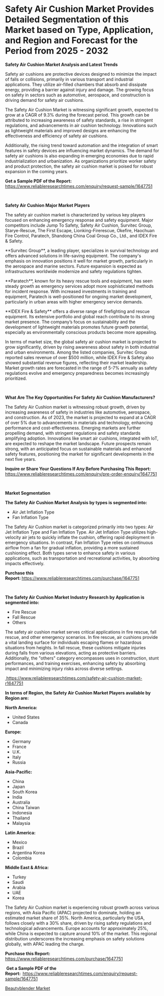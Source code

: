 <p><h1>Safety Air Cushion Market Provides Detailed Segmentation of this Market based on Type, Application, and Region and Forecast for the Period from 2025 - 2032</h1></p><p><strong>Safety Air Cushion Market Analysis and Latest Trends</strong></p>
<p><p>Safety air cushions are protective devices designed to minimize the impact of falls or collisions, primarily in various transport and industrial applications. They utilize air-filled chambers that absorb and dissipate energy, providing a barrier against injury and damage. The growing focus on safety in sectors such as automotive, aerospace, and construction is driving demand for safety air cushions.</p><p>The Safety Air Cushion Market is witnessing significant growth, expected to grow at a CAGR of 9.3% during the forecast period. This growth can be attributed to increasing awareness of safety standards, a rise in stringent regulations, and advancements in air cushion technology. Innovations such as lightweight materials and improved designs are enhancing the effectiveness and efficiency of safety air cushions.</p><p>Additionally, the rising trend toward automation and the integration of smart features in safety devices are influencing market dynamics. The demand for safety air cushions is also expanding in emerging economies due to rapid industrialization and urbanization. As organizations prioritize worker safety and product protection, the safety air cushion market is poised for robust expansion in the coming years.</p></p>
<p><strong>Get a Sample PDF of the Report:&nbsp;</strong> <a href="https://www.reliableresearchtimes.com/enquiry/request-sample/1647751?utm_campaign=2381&utm_medium=2&utm_source=Github&utm_content=ia&utm_term=08022025&utm_id=safety-air-cushion">https://www.reliableresearchtimes.com/enquiry/request-sample/1647751</a></p>
<p>&nbsp;</p>
<p><strong>Safety Air Cushion Major Market Players</strong></p>
<p><p>The safety air cushion market is characterized by various key players focused on enhancing emergency response and safety equipment. Major competitors include Jump To Safety, Safety Air Cushion, Survitec Group, Starye-Rescue, The First Escape, Lionking-Firerescue, Okefire, Haochuan Fire Control, Paratech, Shandong China Coal Group Co., Ltd., and IDEX Fire & Safety.</p><p>**Survitec Group**, a leading player, specializes in survival technology and offers advanced solutions in life-saving equipment. The company's emphasis on innovation positions it well for market growth, particularly in the aerospace and marine sectors. Future expansion is expected as infrastructures worldwide modernize and safety regulations tighten.</p><p>**Paratech**, known for its heavy rescue tools and equipment, has seen steady growth as emergency services adopt more sophisticated methods for incident response. With increased investments in training and equipment, Paratech is well-positioned for ongoing market development, particularly in urban areas with higher emergency service demands.</p><p>**IDEX Fire & Safety** offers a diverse range of firefighting and rescue equipment. Its extensive portfolio and global reach contribute to its strong market presence. The company’s focus on sustainability and the development of lightweight materials promotes future growth potential, especially as environmentally conscious products become more appealing.</p><p>In terms of market size, the global safety air cushion market is projected to grow significantly, driven by rising awareness about safety in both industrial and urban environments. Among the listed companies, Survitec Group reported sales revenue of over $500 million, while IDEX Fire & Safety also showed substantial revenue figures, reflecting their market leadership. Market growth rates are forecasted in the range of 5-7% annually as safety regulations evolve and emergency preparedness becomes increasingly prioritized.</p></p>
<p>&nbsp;</p>
<p><strong>What Are The Key Opportunities For Safety Air Cushion Manufacturers?</strong></p>
<p><p>The Safety Air Cushion market is witnessing robust growth, driven by increasing awareness of safety in industries like automotive, aerospace, and construction. As of 2023, the market is projected to expand at a CAGR of over 5% due to advancements in materials and technology, enhancing performance and cost-effectiveness. Emerging markets are further propelling demand, with stringent regulations and safety standards amplifying adoption. Innovations like smart air cushions, integrated with IoT, are expected to reshape the market landscape. Future prospects remain strong, with an anticipated focus on sustainable materials and enhanced safety features, positioning the market for significant developments in the next five years.</p></p>
<p><strong>Inquire or Share Your Questions If Any Before Purchasing This Report:</strong> <a href="https://www.reliableresearchtimes.com/enquiry/pre-order-enquiry/1647751?utm_campaign=2381&utm_medium=2&utm_source=Github&utm_content=ia&utm_term=08022025&utm_id=safety-air-cushion">https://www.reliableresearchtimes.com/enquiry/pre-order-enquiry/1647751</a></p>
<p>&nbsp;</p>
<p><strong>Market Segmentation</strong></p>
<p><strong>The Safety Air Cushion Market Analysis by types is segmented into:</strong></p>
<p><ul><li>Air Jet Inflation Type</li><li>Fan Inflation Type</li></ul></p>
<p><p>The Safety Air Cushion market is categorized primarily into two types: Air Jet Inflation Type and Fan Inflation Type. Air Jet Inflation Type utilizes high-velocity air jets to quickly inflate the cushion, offering rapid deployment in emergency situations. In contrast, Fan Inflation Type relies on continuous airflow from a fan for gradual inflation, providing a more sustained cushioning effect. Both types serve to enhance safety in various applications, such as transportation and recreational activities, by absorbing impacts effectively.</p></p>
<p><strong>Purchase this Report:&nbsp;</strong><a href="https://www.reliableresearchtimes.com/purchase/1647751?utm_campaign=2381&utm_medium=2&utm_source=Github&utm_content=ia&utm_term=08022025&utm_id=safety-air-cushion">https://www.reliableresearchtimes.com/purchase/1647751</a></p>
<p>&nbsp;</p>
<p><strong>The Safety Air Cushion Market Industry Research by Application is segmented into:</strong></p>
<p><ul><li>Fire Rescue</li><li>Fall Rescue</li><li>Others</li></ul></p>
<p><p>The safety air cushion market serves critical applications in fire rescue, fall rescue, and other emergency scenarios. In fire rescue, air cushions provide a vital landing surface for individuals escaping flames or hazardous situations from heights. In fall rescue, these cushions mitigate injuries during falls from various elevations, acting as protective barriers. Additionally, the "others" category encompasses uses in construction, stunt performances, and training exercises, enhancing safety by absorbing impact and minimizing injury risks across diverse settings.</p></p>
<p><a href="https://www.reliableresearchtimes.com/safety-air-cushion-market-r1647751?utm_campaign=2381&utm_medium=2&utm_source=Github&utm_content=ia&utm_term=08022025&utm_id=safety-air-cushion">&nbsp;https://www.reliableresearchtimes.com/safety-air-cushion-market-r1647751</a></p>
<p><strong>In terms of Region, the Safety Air Cushion Market Players available by Region are:</strong></p>
<p>
    <p> <strong> North America: </strong>
        <ul>
            <li>United States</li>
            <li>Canada</li>
        </ul>
        </p> 
    <p> <strong> Europe: </strong>
        <ul>
            <li>Germany</li>
            <li>France</li>
            <li>U.K.</li>
            <li>Italy</li>
            <li>Russia</li>
        </ul>
        </p> 
    <p> <strong> Asia-Pacific: </strong>
        <ul>
            <li>China</li>
            <li>Japan</li>
            <li>South Korea</li>
            <li>India</li>
            <li>Australia</li>
            <li>China Taiwan</li>
            <li>Indonesia</li>
            <li>Thailand</li>
            <li>Malaysia</li>
        </ul>
        </p> 
    <p> <strong> Latin America: </strong>
        <ul>
            <li>Mexico</li>
            <li>Brazil</li>
            <li>Argentina Korea</li>
            <li>Colombia</li>
        </ul>
        </p> 
    <p> <strong> Middle East & Africa: </strong>
        <ul>
            <li>Turkey</li>
            <li>Saudi</li>
            <li>Arabia</li>
            <li>UAE</li>
            <li>Korea</li>
        </ul>
    </p>
    </p>
<p><p>The Safety Air Cushion market is experiencing robust growth across various regions, with Asia Pacific (APAC) projected to dominate, holding an estimated market share of 35%. North America, particularly the USA, follows closely with a 30% share, driven by rising safety regulations and technological advancements. Europe accounts for approximately 25%, while China is expected to capture around 10% of the market. This regional distribution underscores the increasing emphasis on safety solutions globally, with APAC leading the charge.</p></p>
<p><strong>Purchase this Report: </strong><a href="https://www.reliableresearchtimes.com/purchase/1647751?utm_campaign=2381&utm_medium=2&utm_source=Github&utm_content=ia&utm_term=08022025&utm_id=safety-air-cushion">https://www.reliableresearchtimes.com/purchase/1647751</a></p>
<p>&nbsp;<strong>Get a Sample PDF of the Report:&nbsp;&nbsp;</strong><a href="https://www.reliableresearchtimes.com/enquiry/request-sample/1647751?utm_campaign=2381&utm_medium=2&utm_source=Github&utm_content=ia&utm_term=08022025&utm_id=safety-air-cushion">https://www.reliableresearchtimes.com/enquiry/request-sample/1647751</a></p>
<p><strong></strong></p>
<p><p><a href="https://github.com/bholdsfofie/Market-Research-Report-List-1/blob/main/beautyblender-market.md?utm_campaign=2381&utm_medium=2&utm_source=Github&utm_content=ia&utm_term=08022025&utm_id=safety-air-cushion">Beautyblender Market</a></p></p>
